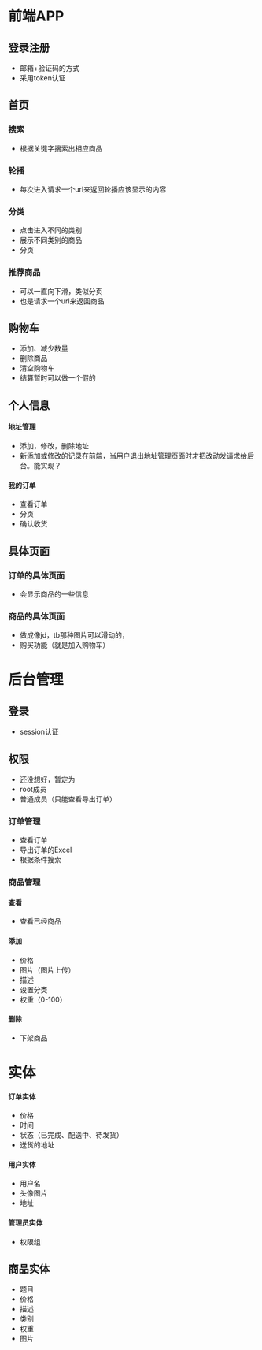 

# 前端APP

## 登录注册

- 邮箱+验证码的方式
- 采用token认证

## 首页

### 搜索

- 根据关键字搜索出相应商品

### 轮播

- 每次进入请求一个url来返回轮播应该显示的内容

### 分类

- 点击进入不同的类别
- 展示不同类别的商品
- 分页

### 推荐商品

- 可以一直向下滑，类似分页
- 也是请求一个url来返回商品

## 购物车

- 添加、减少数量
- 删除商品
- 清空购物车
- 结算暂时可以做一个假的

## 个人信息

#### 地址管理

- 添加，修改，删除地址
- 新添加或修改的记录在前端，当用户退出地址管理页面时才把改动发请求给后台。能实现？

#### 我的订单

- 查看订单
-  分页
- 确认收货

## 具体页面

### 订单的具体页面

- 会显示商品的一些信息

### 商品的具体页面

- 做成像jd，tb那种图片可以滑动的，
- 购买功能（就是加入购物车）

# 后台管理

## 登录

- session认证


## 权限

- 还没想好，暂定为
- root成员
- 普通成员（只能查看导出订单）

### 订单管理

- 查看订单
- 导出订单的Excel
- 根据条件搜索

### 商品管理

#### 查看

- 查看已经商品

#### 添加

- 价格
- 图片（图片上传）
- 描述
- 设置分类
- 权重（0-100）

#### 删除

- 下架商品

  

# 实体

#### 订单实体

- 价格
- 时间
- 状态（已完成、配送中、待发货）
- 送货的地址

#### 用户实体

- 用户名
- 头像图片
- 地址

#### 管理员实体

- 权限组

## 商品实体

- 题目
- 价格
- 描述
- 类别
- 权重
- 图片



# 